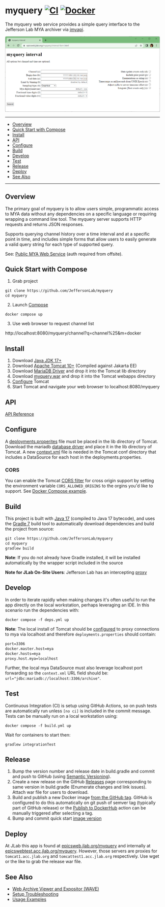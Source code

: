 # myquery [![CI](https://github.com/JeffersonLab/myquery/actions/workflows/ci.yml/badge.svg)](https://github.com/JeffersonLab/myquery/actions/workflows/ci.yml) [![Docker](https://img.shields.io/docker/v/jeffersonlab/myquery?sort=semver&label=DockerHub)](https://hub.docker.com/r/jeffersonlab/myquery)
The myquery web service provides a simple query interface to the Jefferson Lab MYA archiver via [jmyapi](https://github.com/JeffersonLab/jmyapi). 

![Screenshot](https://github.com/JeffersonLab/myquery/raw/main/Screenshot.png?raw=true "Screenshot")

---
 - [Overview](https://github.com/JeffersonLab/myquery#overview)   
 - [Quick Start with Compose](https://github.com/JeffersonLab/myquery#quick-start-with-compose)    
 - [Install](https://github.com/JeffersonLab/myquery#install)   
 - [API](https://github.com/JeffersonLab/myquery#api)    
 - [Configure](https://github.com/JeffersonLab/myquery#configure)    
 - [Build](https://github.com/JeffersonLab/myquery#build)
 - [Develop](https://github.com/JeffersonLab/myquery#develop)
 - [Test](https://github.com/JeffersonLab/myquery#test)
 - [Release](https://github.com/JeffersonLab/myquery#release)
 - [Deploy](https://github.com/JeffersonLab/myquery#deploy)
 - [See Also](https://github.com/JeffersonLab/myquery#see-also)
---

## Overview
The primary goal of myquery is to allow users simple, programmatic access to MYA data without any dependencies on a specific language or requiring wrapping a command line tool.  The myquery server supports HTTP requests and returns JSON responses.

Supports querying channel history over a time interval and at a specific point in time, and includes simple forms that allow users to easily generate a valid query string for each type of supported query.

See: [Public MYA Web Service](https://epicsweb.jlab.org/myquery/) (auth required from offsite).   

## Quick Start with Compose 
1. Grab project
```
git clone https://github.com/JeffersonLab/myquery
cd myquery
```
2. Launch [Compose](https://github.com/docker/compose)
```
docker compose up
```
3. Use web browser to request channel list

http://localhost:8080/myquery/channel?q=channel%25&m=docker

## Install
 1. Download [Java JDK 17+](https://adoptium.net/)
 2. Download [Apache Tomcat 10+](http://tomcat.apache.org/) (Compiled against Jakarta EE)
 3. Download [MariaDB Driver](https://repo1.maven.org/maven2/org/mariadb/jdbc/mariadb-java-client/3.0.8/mariadb-java-client-3.0.8.jar) and drop it into the Tomcat lib directory
 4. Download [myquery.war](https://github.com/JeffersonLab/myquery/releases) and drop it into the Tomcat webapps directory
 5. [Configure](https://github.com/JeffersonLab/myquery#configure) Tomcat
 6. Start Tomcat and navigate your web browser to localhost:8080/myquery

## API    

[API Reference](https://github.com/JeffersonLab/myquery/wiki/API-Reference)

## Configure
A [deployments.properites](https://github.com/JeffersonLab/jmyapi#deployments) file must be placed in the lib directory of Tomcat.  Download the mariadb [database driver](https://repo1.maven.org/maven2/org/mariadb/jdbc/mariadb-java-client/3.0.8/mariadb-java-client-3.0.8.jar) and place it in the lib directory of Tomcat.  A new [context.xml](https://github.com/JeffersonLab/myquery/blob/main/docker/myquery/conf/context.xml) file is needed in the Tomcat conf directory that includes a DataSource for each host in the deployments.properties. 

### CORS
You can enable the Tomcat [CORS filter](https://tomcat.apache.org/tomcat-10.1-doc/config/filter.html#CORS_Filter) for cross origin support by setting the environment variable `CORS_ALLOWED_ORIGINS` to the orgins you'd like to support.  See [Docker Compose example](https://github.com/JeffersonLab/myquery/blob/main/cors-test.yml).

## Build
This project is built with [Java 17](https://adoptium.net/) (compiled to Java 17 bytecode), and uses the [Gradle 7](https://gradle.org/) build tool to automatically download dependencies and build the project from source:

```
git clone https://github.com/JeffersonLab/myquery
cd myquery
gradlew build
```
**Note**: If you do not already have Gradle installed, it will be installed automatically by the wrapper script included in the source

**Note for JLab On-Site Users**: Jefferson Lab has an intercepting [proxy](https://gist.github.com/slominskir/92c25a033db93a90184a5994e71d0b78)

## Develop
In order to iterate rapidly when making changes it's often useful to run the app directly on the local workstation, perhaps leveraging an IDE.  In this scenario run the dependencies with:
```
docker compose -f deps.yml up
```
**Note**: The local install of Tomcat should be [configured](https://github.com/JeffersonLab/myquery#configure) to proxy connections to mya via localhost and therefore `deployments.properties` should contain:
```
port=3306
docker.master.host=mya
docker.hosts=mya
proxy.host.mya=localhost
```
Further, the local mya DataSource must also leverage localhost port forwarding so the `context.xml` URL field should be: `url="jdbc:mariadb://localhost:3306/archive"`.

## Test
Continuous Integration (CI) is setup using GitHub Actions, so on push tests are automatically run unless `[no ci]` is included in the commit message.   Tests can be manually run on a local workstation using:
```
docker compose -f build.yml up
```
Wait for containers to start then:
```
gradlew integrationTest
```

## Release
1. Bump the version number and release date in build.gradle and commit and push to GitHub (using [Semantic Versioning](https://semver.org/)).   
2. Create a new release on the GitHub [Releases](https://github.com/JeffersonLab/myquery/releases) page corresponding to same version in build.gradle (Enumerate changes and link issues).  Attach war file for users to download.
3. Build and publish a new Docker image [from the GitHub tag](https://gist.github.com/slominskir/a7da801e8259f5974c978f9c3091d52c#8-build-an-image-based-of-github-tag).  GitHub is configured to do this automatically on git push of semver tag (typically part of GitHub release) or the [Publish to DockerHub](https://github.com/JeffersonLab/myquery/actions/workflows/docker-publish.yml) action can be manually triggered after selecting a tag.
4. Bump and commit quick start [image version](https://github.com/JeffersonLab/myquery/blob/main/docker-compose.override.yml)

## Deploy
At JLab this app is found at [epicsweb.jlab.org/myquery](https://epicsweb.jlab.org/myquery/) and internally at [epicswebtest.acc.jlab.org/myquery](https://epicswebtest.acc.jlab.org/myquery/).  However, those servers are proxies for `tomcat1.acc.jlab.org` and `tomcattest1.acc.jlab.org` respectively.   Use wget or the like to grab the release war file.

## See Also
   - [Web Archive Viewer and Expositor (WAVE)](https://github.com/JeffersonLab/wave)
   - [Setup Troubleshooting](https://github.com/JeffersonLab/myquery/wiki/Setup-Troubleshooting)
   - [Usage Examples](https://github.com/JeffersonLab/myquery/wiki/Usage-Examples)
